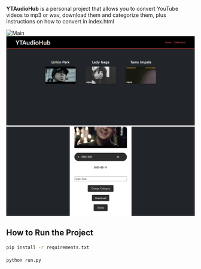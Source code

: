 **YTAudioHub** is a personal project that allows you to convert YouTube videos to mp3 or wav, download them and categorize them, plus instructions on how to convert in index.html

![Main](images/main.png)
![SongList](images/song_list.png)
![Song](images/song.png)

## **How to Run the Project**

```bash
pip install -r requirements.txt

python run.py
```